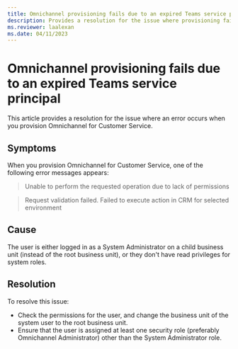 ```yaml
---
title: Omnichannel provisioning fails due to an expired Teams service principal
description: Provides a resolution for the issue where provisioning fails due to an expired Teams service principal in Omnichannel for Customer Service.
ms.reviewer: laalexan
ms.date: 04/11/2023
---
```

# Omnichannel provisioning fails due to an expired Teams service principal

This article provides a resolution for the issue where an error occurs when you provision Omnichannel for Customer Service.

## Symptoms

When you provision Omnichannel for Customer Service, one of the following error messages appears:

> Unable to perform the requested operation due to lack of permissions

> Request validation failed. Failed to execute action in CRM for selected environment

## Cause

The user is either logged in as a System Administrator on a child business unit (instead of the root business unit), or they don't have read privileges for system roles.

## Resolution

To resolve this issue:

- Check the permissions for the user, and change the business unit of the system user to the root business unit.
- Ensure that the user is assigned at least one security role (preferably Omnichannel Administrator) other than the System Administrator role.

